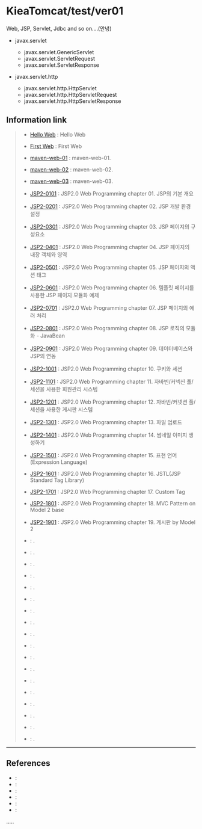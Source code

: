 KieaTomcat/test/ver01
=====================
Web, JSP, Servlet, Jdbc and so on....(안녕)

- javax.servlet
	- javax.servlet.GenericServlet
	- javax.servlet.ServletRequest
	- javax.servlet.ServletResponse

- javax.servlet.http
	- javax.servlet.http.HttpServlet
	- javax.servlet.http.HttpServletRequest
	- javax.servlet.http.HttpServletResponse



Information link
----------------
> - [Hello Web](https://github.com/grtlinux/KieaTomcat/tree/master/test/ver01/Hello "Hello Web") : Hello Web
> - [First Web](https://github.com/grtlinux/KieaTomcat/tree/master/test/ver01/First "First Web") : First Web
>
> - [maven-web-01](https://github.com/grtlinux/KieaTomcat/tree/master/test/ver01/maven-web-01 "maven-web-01") : maven-web-01.
> - [maven-web-02](https://github.com/grtlinux/KieaTomcat/tree/master/test/ver01/maven-web-02 "maven-web-02") : maven-web-02.
> - [maven-web-03](https://github.com/grtlinux/KieaTomcat/tree/master/test/ver01/maven-web-03 "maven-web-03") : maven-web-03.
>
> - [JSP2-0101](https://github.com/grtlinux/KieaTomcat/tree/master/test/ver01/JSP2-0101 "JSP2-0101") : JSP2.0 Web Programming chapter 01. JSP의 기본 개요
> - [JSP2-0201](https://github.com/grtlinux/KieaTomcat/tree/master/test/ver01/JSP2-0201 "JSP2-0201") : JSP2.0 Web Programming chapter 02. JSP 개발 환경 설정
> - [JSP2-0301](https://github.com/grtlinux/KieaTomcat/tree/master/test/ver01/JSP2-0301 "JSP2-0301") : JSP2.0 Web Programming chapter 03. JSP 페이지의 구성요소
> - [JSP2-0401](https://github.com/grtlinux/KieaTomcat/tree/master/test/ver01/JSP2-0401 "JSP2-0401") : JSP2.0 Web Programming chapter 04. JSP 페이지의 내장 객체와 영역
> - [JSP2-0501](https://github.com/grtlinux/KieaTomcat/tree/master/test/ver01/JSP2-0501 "JSP2-0501") : JSP2.0 Web Programming chapter 05. JSP 페이지의 액션 태그
> - [JSP2-0601](https://github.com/grtlinux/KieaTomcat/tree/master/test/ver01/JSP2-0601 "JSP2-0601") : JSP2.0 Web Programming chapter 06. 템플릿 페이지를 사용한 JSP 페이지 모듈화 예제
> - [JSP2-0701](https://github.com/grtlinux/KieaTomcat/tree/master/test/ver01/JSP2-0701 "JSP2-0701") : JSP2.0 Web Programming chapter 07. JSP 페이지의 에러 처리
> - [JSP2-0801](https://github.com/grtlinux/KieaTomcat/tree/master/test/ver01/JSP2-0801 "JSP2-0801") : JSP2.0 Web Programming chapter 08. JSP 로직의 모듈화 - JavaBean
> - [JSP2-0901](https://github.com/grtlinux/KieaTomcat/tree/master/test/ver01/JSP2-0901 "JSP2-0901") : JSP2.0 Web Programming chapter 09. 데이터베이스와 JSP의 연동
> - [JSP2-1001](https://github.com/grtlinux/KieaTomcat/tree/master/test/ver01/JSP2-1001 "JSP2-1001") : JSP2.0 Web Programming chapter 10. 쿠키와 세션
> - [JSP2-1101](https://github.com/grtlinux/KieaTomcat/tree/master/test/ver01/JSP2-1101 "JSP2-1101") : JSP2.0 Web Programming chapter 11. 자바빈/커넥션 풀/세션을 사용한 회원관리 시스템
> - [JSP2-1201](https://github.com/grtlinux/KieaTomcat/tree/master/test/ver01/JSP2-1201 "JSP2-1201") : JSP2.0 Web Programming chapter 12. 자바빈/커넷션 풀/세션을 사용한 게시판 시스템
> - [JSP2-1301](https://github.com/grtlinux/KieaTomcat/tree/master/test/ver01/JSP2-1301 "JSP2-1301") : JSP2.0 Web Programming chapter 13. 파일 업로드
> - [JSP2-1401](https://github.com/grtlinux/KieaTomcat/tree/master/test/ver01/JSP2-1401 "JSP2-1401") : JSP2.0 Web Programming chapter 14. 썸네일 이미지 생성하기
> - [JSP2-1501](https://github.com/grtlinux/KieaTomcat/tree/master/test/ver01/JSP2-1501 "JSP2-1501") : JSP2.0 Web Programming chapter 15. 표현 언어(Expression Language)
> - [JSP2-1601](https://github.com/grtlinux/KieaTomcat/tree/master/test/ver01/JSP2-1601 "JSP2-1601") : JSP2.0 Web Programming chapter 16. JSTL(JSP Standard Tag Library)
> - [JSP2-1701](https://github.com/grtlinux/KieaTomcat/tree/master/test/ver01/JSP2-1701 "JSP2-1701") : JSP2.0 Web Programming chapter 17. Custom Tag
> - [JSP2-1801](https://github.com/grtlinux/KieaTomcat/tree/master/test/ver01/JSP2-1801 "JSP2-1801") : JSP2.0 Web Programming chapter 18. MVC Pattern on Model 2 base
> - [JSP2-1901](https://github.com/grtlinux/KieaTomcat/tree/master/test/ver01/JSP2-1901 "JSP2-1901") : JSP2.0 Web Programming chapter 19. 게시판 by Model 2
> - []( "") : .
> - []( "") : .
> - []( "") : .
> - []( "") : .
> - []( "") : .
> - []( "") : .
> - []( "") : .
> - []( "") : .
> - []( "") : .
> - []( "") : .
> - []( "") : .
> - []( "") : .
> - []( "") : .
> - []( "") : .
> - []( "") : .
> - []( "") : .
> - []( "") : .
> - []( "") : .

----------


References
----------
- []( ""):
- []( ""):
- []( ""):
- []( ""):
- []( ""):
- []( ""):

.....
